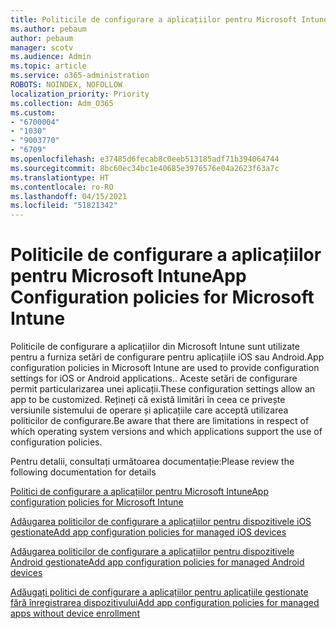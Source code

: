 ```yaml
---
title: Politicile de configurare a aplicațiilor pentru Microsoft Intune
ms.author: pebaum
author: pebaum
manager: scotv
ms.audience: Admin
ms.topic: article
ms.service: o365-administration
ROBOTS: NOINDEX, NOFOLLOW
localization_priority: Priority
ms.collection: Adm_O365
ms.custom:
- "6700004"
- "1030"
- "9003770"
- "6709"
ms.openlocfilehash: e37485d6fecab8c0eeb513185adf71b394064744
ms.sourcegitcommit: 8bc60ec34bc1e40685e3976576e04a2623f63a7c
ms.translationtype: HT
ms.contentlocale: ro-RO
ms.lasthandoff: 04/15/2021
ms.locfileid: "51821342"
---
```

# <a name="app-configuration-policies-for-microsoft-intune"></a><span data-ttu-id="7e401-102">Politicile de configurare a aplicațiilor pentru Microsoft Intune</span><span class="sxs-lookup"><span data-stu-id="7e401-102">App Configuration policies for Microsoft Intune</span></span>

<span data-ttu-id="7e401-103">Politicile de configurare a aplicațiilor din Microsoft Intune sunt utilizate pentru a furniza setări de configurare pentru aplicațiile iOS sau Android.</span><span class="sxs-lookup"><span data-stu-id="7e401-103">App configuration policies in Microsoft Intune are used to provide configuration settings for iOS or Android applications..</span></span> <span data-ttu-id="7e401-104">Aceste setări de configurare permit particularizarea unei aplicații.</span><span class="sxs-lookup"><span data-stu-id="7e401-104">These configuration settings allow an app to be customized.</span></span> <span data-ttu-id="7e401-105">Rețineți că există limitări în ceea ce privește versiunile sistemului de operare și aplicațiile care acceptă utilizarea politicilor de configurare.</span><span class="sxs-lookup"><span data-stu-id="7e401-105">Be aware that there are limitations in respect of which operating system versions and which applications support the use of configuration policies.</span></span>

<span data-ttu-id="7e401-106">Pentru detalii, consultați următoarea documentație:</span><span class="sxs-lookup"><span data-stu-id="7e401-106">Please review the following documentation for details</span></span>

[<span data-ttu-id="7e401-107">Politici de configurare a aplicațiilor pentru Microsoft Intune</span><span class="sxs-lookup"><span data-stu-id="7e401-107">App configuration policies for Microsoft Intune</span></span>](https://docs.microsoft.com/intune/app-configuration-policies-overview)  

[<span data-ttu-id="7e401-108">Adăugarea politicilor de configurare a aplicațiilor pentru dispozitivele iOS gestionate</span><span class="sxs-lookup"><span data-stu-id="7e401-108">Add app configuration policies for managed iOS devices</span></span>](https://docs.microsoft.com/intune/app-configuration-policies-use-ios)  

[<span data-ttu-id="7e401-109">Adăugarea politicilor de configurare a aplicațiilor pentru dispozitivele Android gestionate</span><span class="sxs-lookup"><span data-stu-id="7e401-109">Add app configuration policies for managed Android devices</span></span>](https://docs.microsoft.com/intune/app-configuration-policies-use-android)

[<span data-ttu-id="7e401-110">Adăugați politici de configurare a aplicațiilor pentru aplicațiile gestionate fără înregistrarea dispozitivului</span><span class="sxs-lookup"><span data-stu-id="7e401-110">Add app configuration policies for managed apps without device enrollment</span></span>](https://docs.microsoft.com/intune/app-configuration-policies-managed-app)
